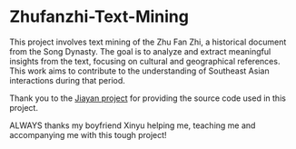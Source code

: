 # Zhufanzhi-Text-Mining
This project involves text mining of the Zhu Fan Zhi, a historical document from the Song Dynasty. The goal is to analyze and extract meaningful insights from the text, focusing on cultural and geographical references. This work aims to contribute to the understanding of Southeast Asian interactions during that period.

Thank you to the [Jiayan project](https://github.com/jiaeyan/Jiayan?tab=readme-ov-file#2) for providing the source code used in this project.

ALWAYS thanks my boyfriend Xinyu helping me, teaching me and accompanying me with this tough project!
